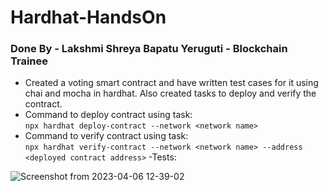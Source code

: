 # Hardhat-HandsOn
### Done By - Lakshmi Shreya Bapatu Yeruguti  - Blockchain Trainee
- Created a voting smart contract and have written test cases for it using chai and mocha in hardhat. Also created tasks to deploy and verify the contract.
- Command to deploy contract using task: <br>
`npx hardhat deploy-contract --network <network name>`
- Command to verify contract using task: <br>
`npx hardhat verify-contract --network <network name> --address <deployed contract address>`
-Tests:<br>

![Screenshot from 2023-04-06 12-39-02](https://user-images.githubusercontent.com/122250979/230322746-4ae61cea-516f-4da3-8a02-c7268450b896.png)
